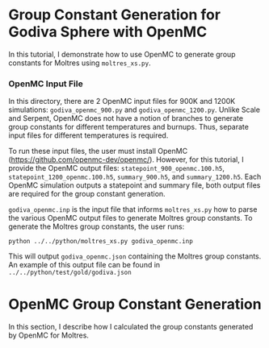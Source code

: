 # Group Constant Generation for Godiva Sphere with OpenMC

In this tutorial, I demonstrate how to use OpenMC to generate group constants for Moltres using `moltres_xs.py`.

### OpenMC Input File 
In this directory, there are 2 OpenMC input files for 900K and 1200K simulations: `godiva_openmc_900.py` and `godiva_openmc_1200.py`. Unlike Scale and Serpent, OpenMC does not have a notion of branches to generate group constants for different temperatures and burnups. Thus, separate input files for different temperatures is required. 

To run these input files, the user must install OpenMC (https://github.com/openmc-dev/openmc/). However, for this tutorial, I provide the OpenMC output files: `statepoint_900_openmc.100.h5`, `statepoint_1200_openmc.100.h5`, `summary_900.h5`, and `summary_1200.h5`. Each OpenMC simulation outputs a statepoint and summary file, both output files are required for the group constant generation. 

`godiva_openmc.inp` is the input file that informs `moltres_xs.py` how to parse the various OpenMC output files to generate Moltres group constants. To generate the Moltres group constants, the user runs: 
```
python ../../python/moltres_xs.py godiva_openmc.inp
```
This will output `godiva_openmc.json` containing the Moltres group constants. An example of this output file can be found in `../../python/test/gold/godiva.json`

# OpenMC Group Constant Generation 

In this section, I describe how I calculated the group constants generated by OpenMC for Moltres. 
